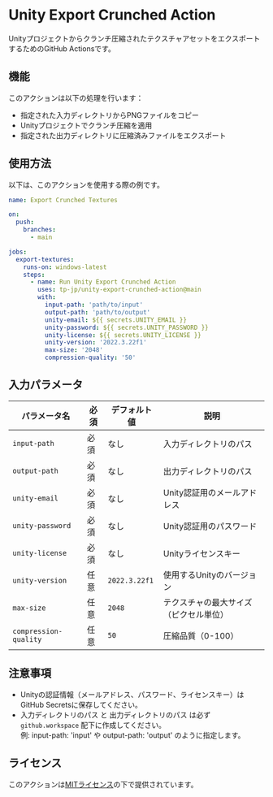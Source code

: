 # Unity Export Crunched Action

Unityプロジェクトからクランチ圧縮されたテクスチャアセットをエクスポートするためのGitHub Actionsです。

## 機能
このアクションは以下の処理を行います：
- 指定された入力ディレクトリからPNGファイルをコピー
- Unityプロジェクトでクランチ圧縮を適用
- 指定された出力ディレクトリに圧縮済みファイルをエクスポート

## 使用方法

以下は、このアクションを使用する際の例です。

```yaml
name: Export Crunched Textures

on:
  push:
    branches:
      - main

jobs:
  export-textures:
    runs-on: windows-latest
    steps:
      - name: Run Unity Export Crunched Action
        uses: tp-jp/unity-export-crunched-action@main
        with:
          input-path: 'path/to/input'
          output-path: 'path/to/output'
          unity-email: ${{ secrets.UNITY_EMAIL }}
          unity-password: ${{ secrets.UNITY_PASSWORD }}
          unity-license: ${{ secrets.UNITY_LICENSE }}
          unity-version: '2022.3.22f1'
          max-size: '2048'
          compression-quality: '50'
```

## 入力パラメータ

| パラメータ名            | 必須  | デフォルト値       | 説明                                                                 |
|-------------------------|-------|-------------------|----------------------------------------------------------------------|
| `input-path`           | 必須  | なし              | 入力ディレクトリのパス                                              |
| `output-path`          | 必須  | なし              | 出力ディレクトリのパス                                              |
| `unity-email`          | 必須  | なし              | Unity認証用のメールアドレス                                         |
| `unity-password`       | 必須  | なし              | Unity認証用のパスワード                                             |
| `unity-license`        | 必須  | なし              | Unityライセンスキー                                                 |
| `unity-version`        | 任意  | `2022.3.22f1`     | 使用するUnityのバージョン                                           |
| `max-size`             | 任意  | `2048`            | テクスチャの最大サイズ（ピクセル単位）                              |
| `compression-quality`  | 任意  | `50`              | 圧縮品質（0-100）                                                   |

## 注意事項
- Unityの認証情報（メールアドレス、パスワード、ライセンスキー）はGitHub Secretsに保存してください。
- 入力ディレクトリのパス と 出力ディレクトリのパス は必ず `github.workspace` 配下に作成してください。  
  例: input-path: 'input' や output-path: 'output' のように指定します。

## ライセンス
このアクションは[MITライセンス](LICENSE)の下で提供されています。
